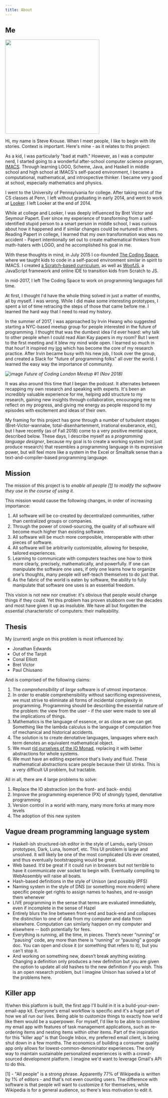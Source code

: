 ```yaml
---
title: About
---
```


## Me

<img src="https://user-images.githubusercontent.com/2288939/50344796-70be6c00-0524-11e9-8e01-5d3c6ae89ff7.png" height="300px">

Hi, my name is Steve Krouse. When I meet people, I like to begin with life stories. Context is important. Here's mine - as it relates to this project:

As a kid, I was particularly "bad at math." However, as I was a computer nerd, I started going to a wonderful after-school computer science program, [IMACS](https://imacs.org). Through learning LOGO, Scheme, Java, and Haskell in middle school and high school at IMACS's self-paced environment, I became a computational, mathematical, and introspective thinker. I became very good at school, especially mathematics and physics.

I went to the University of Pennsylvania for college. After taking most of the CS classes at Penn, I left without graduating in early 2014, and went to work at [Looker](https://looker.com). I left Looker at the end of 2014.

While at college and Looker, I was deeply influenced by Bret Victor and Seymour Papert. Ever since my experience of transforming from a self-identified stupid person to a smart person in middle school, I was curious about how it happened and if similar changes could be nurtured in others. Reading Papert in college, I learned that my own transformation was was no accident - Papert intentionally set out to create mathematical thinkers from math-haters with LOGO, and he accomplished his goal in me.

With these thoughts in mind, in July 2015 I co-founded [The Coding Space](https://thecodingspace.com), where we taught kids to code in a self-paced environment similar in spirit to IMACS. I created [a Scratch-based curriculum](https://coding.space), as well as [WoofJS](https://woofjs.com), a JavaScript framework and online IDE to transition kids from Scratch to JS.

In mid-2017, I left The Coding Space to work on programming languages full time.

At first, I thought I'd have the whole thing solved in just a matter of months, all by myself. I was wrong. While I did make some interesting prototypes, I spent a lot of time retracing the steps of those that came before me. I learned the hard way that I need to read my history.

In the summer of 2017, I was approached by Irvin Hwang who suggested starting a NYC-based meetup group for people interested in the future of programming. I thought that was the dumbest idea I'd ever heard: why talk to other people when I could read Alan Kay papers in my room? But I went to the first meeting and it blew my mind wide open. I learned so much in that hour! It inspired my [log](./log) which has become the core of my research practice. After Irvin became busy with his new job, I took over the group, and created a Slack for "future of programming folks" all over the world. I learned the easy way the importance of community.

![image](https://user-images.githubusercontent.com/2288939/50345144-e5de7100-0525-11e9-8404-6162ccfc2bfd.png)
_Future of Coding London Meetup #1 (Nov 2018)_

It was also around this time that I began the podcast. It alternates between recapping my own research and speaking with experts. It's been an incredibly valuable experience for me, helping add structure to my research, gaining new insights through collaboration, encouraging me to reflect on my progress, and giving me energy as people respond to my episodes with excitement and ideas of their own.

My framing for this project has gone through a number of turbulent stages (Bret-Victor-wannabe, total-disenhartenment, irrational exuberance, etc), but I have recently (as of Fall 2018) come to a very positive mental space, described below. These days, I describe myself as a *programming language designer*, because my goal is to create a working system (not just produce research) that resembles a programming language in its expressive power, but will feel more like a system in the Excel or Smalltalk sense than a text-and-compiler-based programming language.

## Mission

The mission of this project is to *enable all people [[1](#1)] to modify the software they use in the course of using it*.

This mission would cause the following changes, in order of increasing importance:

1. All software will be co-created by decentralized communities, rather than centralized groups or companies.
2. Through the power of crowd-sourcing, the quality of all software will become much higher than existing software.
3. All software will be much more composible, interoperable with other pieces of software.
4. All software will be arbitrarily customizable, allowing for bespoke, tailored experiences.
5. Learning to communicate with computers teaches one how to think more clearly, precisely, mathematically, and powerfully. If one can manipulate the software one uses, if only one learns how to organize one's thoughts, many people will self-teach themselves to do just that.
6. As the fabric of the world is eaten by software, the ability to fully manipulate that software one uses is an essential freedom.

This vision is not new nor creative: it's obvious that people would change things if they could. Yet this problem has proven stubborn over the decades and most have given it up as insoluble. We have all but forgotten the essential characteristic of computers: their malleability.

## Thesis

My (current) angle on this problem is most influenced by:

* Jonathan Edwards
* Out of the Tarpit
* Conal Elliott
* Bret Victor
* Paul Chiusano

And is comprised of the following claims:

1. The *comprehensibility* of *large* software is of utmost importance.
2. In order to enable comprehensibility without sacrificing expressiveness, we must strive to eliminate all forms of incidental complexity in programming. Programming should be describing the essential nature of the problem: the view from the user - if the user were made to see all the implications of things.
3. Mathematics is the language of essence, or as close as we can get. Something like the lambda calculus is the language of computation free of mechanical and historical accidents.
4. The solution is to create denotative languages, languages where each term denotes an equivalent mathematical object.
5. We must [rid ourselves of the IO Monad](http://conal.net/blog/posts/can-functional-programming-be-liberated-from-the-von-neumann-paradigm), replacing it with better abstractions for whole systems.
6. We must have an editing experience that's lively and fluid. These mathematical abstractions scare people because their UI stinks. This is a very difficult UI problem, but tractable.


All in all, there are 4 large problems to solve:

1. Replace the IO abstraction (on the front- and back- ends)
2. Improve the programming experience (PX) of strongly typed, denotative programming
3. Version control in a world with many, many more forks at many more levels
4. The adoption of this new system

## Vague dream programming language system

* Haskell-ish structured-ish editor in the style of Lamdu, early Unison prototypes, Dark, Luna, Isomorf, etc. This UI problem is large and unsolved. It will likely be one of the most complicated UIs ever created, and thus eventually bootstrapping would be great.
* Web based. It’d be great if it could run in browsers but not terrible to have it communicate over socket to begin with. Eventually compiling to WebAssembly will raise all boats.
* Hash-based definitions in the style of Unison (and possibly IPFS)
* Naming system in the style of DNS (or something more modern) where specific people get rights to assign names to hashes, and re-assign them whenever
* LIVE programming in the sense that terms are evaluated immediately, even if incomplete in the sense of Hazel
* Entirely blurs the line between front-end and back-end and collapses the distinction to one of data from my computer and data from elsewhere. Computation can similarly happen on my computer and elsewhere -- both potentially for fees.
* Everything is running, all the time, in pieces. There’s never “running” or “pausing” code, any more than there is “running”  or “pausing” a google doc. You can open and close it (or something that refers to it), but you can’t stop it.
* And working on something new, doesn’t break anything existing.
Changing a definition only produces a new definition but you are given the option to update all old hashes to the new definition if you wish. This is an open research problem, but I imagine Unison has solved a lot of the problems here.

## Killer app

If/when this platform is built, the first app I'll build in it is a build-your-own-email-app kit. Everyone's email workflow is specific and it's a huge part of how we all run our lives. Being able to customize things to exactly how we'd like them would be a superpower. For myself, I'd like to be able to combine my email app with features of task management applications, such as re-ordering items and nesting items within other items. Part of the inspiration for this "killer app" is that Google Inbox, my preferred email client, is being shut down in a few months. The economics of building a consumer quality app only allows for lowest-common-denominator experiences. The only way to maintain sustainable personalized experiences is with a crowd-sourced development platform. I imagine we'd want to leverage Gmail's API to do this.

<a name="1">[1]</a> - "All people" is a strong phrase. Apparently 77% of Wikipedia is written by 1% of editors - and that's not even counting users. The difference with software is that people will want to customize it for themselves, while Wikipedia is for a general audience, so there's less motivation to edit it.
